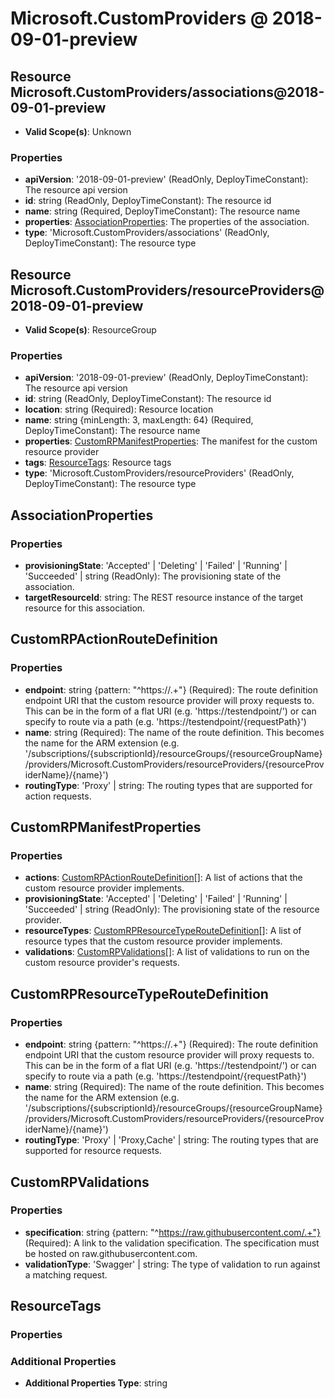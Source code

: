 # Microsoft.CustomProviders @ 2018-09-01-preview

## Resource Microsoft.CustomProviders/associations@2018-09-01-preview
* **Valid Scope(s)**: Unknown
### Properties
* **apiVersion**: '2018-09-01-preview' (ReadOnly, DeployTimeConstant): The resource api version
* **id**: string (ReadOnly, DeployTimeConstant): The resource id
* **name**: string (Required, DeployTimeConstant): The resource name
* **properties**: [AssociationProperties](#associationproperties): The properties of the association.
* **type**: 'Microsoft.CustomProviders/associations' (ReadOnly, DeployTimeConstant): The resource type

## Resource Microsoft.CustomProviders/resourceProviders@2018-09-01-preview
* **Valid Scope(s)**: ResourceGroup
### Properties
* **apiVersion**: '2018-09-01-preview' (ReadOnly, DeployTimeConstant): The resource api version
* **id**: string (ReadOnly, DeployTimeConstant): The resource id
* **location**: string (Required): Resource location
* **name**: string {minLength: 3, maxLength: 64} (Required, DeployTimeConstant): The resource name
* **properties**: [CustomRPManifestProperties](#customrpmanifestproperties): The manifest for the custom resource provider
* **tags**: [ResourceTags](#resourcetags): Resource tags
* **type**: 'Microsoft.CustomProviders/resourceProviders' (ReadOnly, DeployTimeConstant): The resource type

## AssociationProperties
### Properties
* **provisioningState**: 'Accepted' | 'Deleting' | 'Failed' | 'Running' | 'Succeeded' | string (ReadOnly): The provisioning state of the association.
* **targetResourceId**: string: The REST resource instance of the target resource for this association.

## CustomRPActionRouteDefinition
### Properties
* **endpoint**: string {pattern: "^https://.+"} (Required): The route definition endpoint URI that the custom resource provider will proxy requests to. This can be in the form of a flat URI (e.g. 'https://testendpoint/') or can specify to route via a path (e.g. 'https://testendpoint/{requestPath}')
* **name**: string (Required): The name of the route definition. This becomes the name for the ARM extension (e.g. '/subscriptions/{subscriptionId}/resourceGroups/{resourceGroupName}/providers/Microsoft.CustomProviders/resourceProviders/{resourceProviderName}/{name}')
* **routingType**: 'Proxy' | string: The routing types that are supported for action requests.

## CustomRPManifestProperties
### Properties
* **actions**: [CustomRPActionRouteDefinition](#customrpactionroutedefinition)[]: A list of actions that the custom resource provider implements.
* **provisioningState**: 'Accepted' | 'Deleting' | 'Failed' | 'Running' | 'Succeeded' | string (ReadOnly): The provisioning state of the resource provider.
* **resourceTypes**: [CustomRPResourceTypeRouteDefinition](#customrpresourcetyperoutedefinition)[]: A list of resource types that the custom resource provider implements.
* **validations**: [CustomRPValidations](#customrpvalidations)[]: A list of validations to run on the custom resource provider's requests.

## CustomRPResourceTypeRouteDefinition
### Properties
* **endpoint**: string {pattern: "^https://.+"} (Required): The route definition endpoint URI that the custom resource provider will proxy requests to. This can be in the form of a flat URI (e.g. 'https://testendpoint/') or can specify to route via a path (e.g. 'https://testendpoint/{requestPath}')
* **name**: string (Required): The name of the route definition. This becomes the name for the ARM extension (e.g. '/subscriptions/{subscriptionId}/resourceGroups/{resourceGroupName}/providers/Microsoft.CustomProviders/resourceProviders/{resourceProviderName}/{name}')
* **routingType**: 'Proxy' | 'Proxy,Cache' | string: The routing types that are supported for resource requests.

## CustomRPValidations
### Properties
* **specification**: string {pattern: "^https://raw.githubusercontent.com/.+"} (Required): A link to the validation specification. The specification must be hosted on raw.githubusercontent.com.
* **validationType**: 'Swagger' | string: The type of validation to run against a matching request.

## ResourceTags
### Properties
### Additional Properties
* **Additional Properties Type**: string

